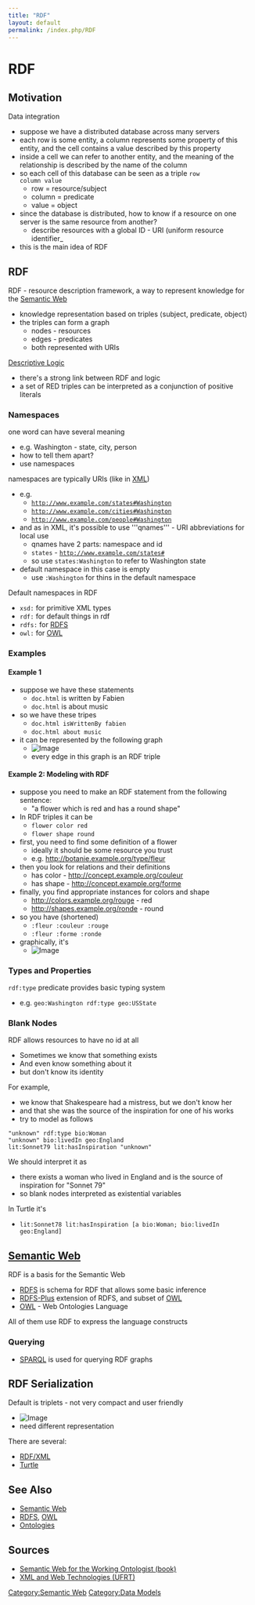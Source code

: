 ```yaml
---
title: "RDF"
layout: default
permalink: /index.php/RDF
---
```


# RDF

## Motivation
Data integration
- suppose we have a distributed database across many servers
- each row is some entity, a column represents some property of this entity, and the cell contains a value described by this property
- inside a cell we can refer to another entity, and the meaning of the relationship is described by the name of the column
- so each cell of this database can be seen as a triple <code>row column value</code>
  - row = resource/subject
  - column = predicate
  - value = object
- since the database is distributed, how to know if a resource on one server is the same resource from another?
  - describe resources with a global ID - URI (uniform resource identifier_
- this is the main idea of RDF


## RDF
RDF - resource description framework, a way to represent knowledge for the [Semantic Web](Semantic_Web)
- knowledge representation based on triples $\langle \text{subject}, \ \text{predicate}, \ \text{object} \rangle$
- the triples can form a graph
  - nodes - resources
  - edges - predicates
  - both represented with URIs

[Descriptive Logic](Descriptive_Logic)
- there's a strong link between RDF and logic
- a set of RED triples can be interpreted as a conjunction of positive literals


### Namespaces
one word can have several meaning
- e.g. Washington - state, city, person
- how to tell them apart?
- use namespaces

namespaces are typically URIs (like in [XML](XML))
- e.g. 
  - <code>http://www.example.com/states#Washington</code>
  - <code>http://www.example.com/cities#Washington</code>
  - <code>http://www.example.com/people#Washington</code>
- and as in XML, it's possible to use '''qnames''' - URI abbreviations for local use
  - qnames have 2 parts: namespace and id
  - <code>states</code> - <code>http://www.example.com/states#</code>
  - so use <code>states:Washington</code> to refer to Washington state
- default namespace in this case is empty
  - use <code>:Washington</code> for thins in the default namespace

Default namespaces in RDF
- <code>xsd:</code> for primitive XML types
- <code>rdf:</code> for default things in rdf
- <code>rdfs:</code> for [RDFS](RDFS)
- <code>owl:</code> for [OWL](OWL)



### Examples
#### Example 1
- suppose we have these statements
  - <code>doc.html</code> is written by Fabien
  - <code>doc.html</code> is about music 
- so we have these tripes
  - <code>doc.html isWrittenBy fabien</code>
  - <code>doc.html about music</code> 
- it can be represented by the following graph
  - <img src="https://raw.githubusercontent.com/alexeygrigorev/wiki-figures/master/ufrt/xml/sw/rdf-ex1.png" alt="Image">
  - every edge in this graph is an RDF triple


#### Example 2: Modeling with RDF
- suppose you need to make an RDF statement from the following sentence:
  - "a flower which is red and has a round shape"
- In RDF triples it can be
  - <code>flower color red</code>
  - <code>flower shape round</code>
- first, you need to find some definition of a flower
  - ideally it should be some resource you trust
  - e.g. http://botanie.example.org/type/fleur
- then you look for relations and their definitions
  - has color - http://concept.example.org/couleur
  - has shape - http://concept.example.org/forme
- finally, you find appropriate instances for colors and shape
  - http://colors.example.org/rouge - red
  - http://shapes.example.org/ronde - round
- so you have (shortened)
  - <code>:fleur :couleur :rouge</code>
  - <code>:fleur :forme :ronde</code>
- graphically, it's 
  - <img src="https://raw.githubusercontent.com/alexeygrigorev/wiki-figures/master/ufrt/xml/sw/rdf-ex2.png" alt="Image">


### Types and Properties
<code>rdf:type</code> predicate provides basic typing system
- e.g. <code>geo:Washington rdf:type geo:USState</code>


### Blank Nodes
RDF allows resources to have no id at all
- Sometimes we know that something exists
- And even know something about it 
- but don't know its identity

For example, 
- we know that Shakespeare had a mistress, but we don't know her
- and that she was the source of the inspiration for one of his works
- try to model as follows

```carbon
"unknown" rdf:type bio:Woman
"unknown" bio:livedIn geo:England
lit:Sonnet79 lit:hasInspiration "unknown"
```

We should interpret it as 
- there exists a woman who lived in England and is the source of inspiration for "Sonnet 79"
- so blank nodes interpreted as existential variables 

In Turtle it's 
- <code>lit:Sonnet78 lit:hasInspiration [a bio:Woman; bio:livedIn geo:England]</code>



## [Semantic Web](Semantic_Web)
RDF is a basis for the Semantic Web 
- [RDFS](RDFS) is schema for RDF that allows some basic inference
- [RDFS-Plus](RDFS-Plus) extension of RDFS, and subset of [OWL](OWL)
- [OWL](OWL) - Web Ontologies Language 

All of them use RDF to express the language constructs

### Querying
- [SPARQL](SPARQL) is used for querying RDF graphs


## RDF Serialization
Default is triplets - not very compact and user friendly
- <img src="https://raw.githubusercontent.com/alexeygrigorev/wiki-figures/master/ufrt/xml/sw/rdf-tripples.png" alt="Image">
- need different representation

There are several:
- [RDF/XML](RDF_XML)
- [Turtle](Turtle)


## See Also
- [Semantic Web](Semantic_Web)
- [RDFS](RDFS), [OWL](OWL)
- [Ontologies](Ontologies)

## Sources
- [Semantic Web for the Working Ontologist (book)](Semantic_Web_for_the_Working_Ontologist_(book))
- [XML and Web Technologies (UFRT)](XML_and_Web_Technologies_(UFRT))

[Category:Semantic Web](Category_Semantic_Web)
[Category:Data Models](Category_Data_Models)